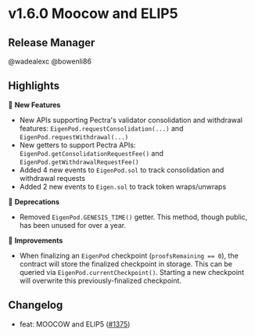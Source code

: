# v1.6.0 Moocow and ELIP5

## Release Manager

@wadealexc @bowenli86

## Highlights

🚀 **New Features**
- New APIs supporting Pectra's validator consolidation and withdrawal features: `EigenPod.requestConsolidation(...)` and `EigenPod.requestWithdrawal(...)`
- New getters to support Pectra APIs: `EigenPod.getConsolidationRequestFee()` and `EigenPod.getWithdrawalRequestFee()`
- Added 4 new events to `EigenPod.sol` to track consolidation and withdrawal requests
- Added 2 new events to `Eigen.sol` to track token wraps/unwraps

📌 **Deprecations**
- Removed `EigenPod.GENESIS_TIME()` getter. This method, though public, has been unused for over a year.

🔧 **Improvements**
- When finalizing an `EigenPod` checkpoint (`proofsRemaining == 0`), the contract will store the finalized checkpoint in storage. This can be queried via `EigenPod.currentCheckpoint()`. Starting a new checkpoint will overwrite this previously-finalized checkpoint.

## Changelog

* feat: MOOCOW and ELIP5 ([#1375](https://github.com/Layr-Labs/eigenlayer-contracts/pull/1375))

